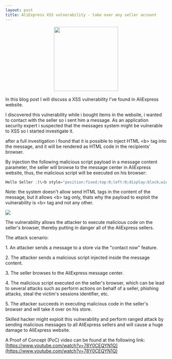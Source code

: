 ```yaml
---
layout: post
title: AliExpress XSS vulnerability - take over any seller account
---
```


<div style="text-align:center"><img style="text-align:center" src="https://ae01.alicdn.com/kf/HTB1c3FmKpXXXXblXpXXq6xXFXXX5/-.jpg_640x640.jpg" height="200" width="200"></div><br>In this blog post I will discuss a XSS vulnerability I’ve found in AliExpress website.

I discovered this vulnerability while i bought items in the website, i wanted to contact with the seller so i sent him a message. As an application security expert i suspected that the messages system might be vulnerable to XSS so i started investigate it.

after a full investigation i found that it is possible to inject HTML \<b\> tag into the message, and it will be rendered as HTML code in the recipients' browser.

By injection the following malicious script payload in a message content parameter, the seller will browse to the message center in AliExpress website, thus, the malicious script will be executed on his browser:

  
```javascript
Hello Seller :)\<b style="position:fixed;top:0;left:0;display:block;width:100%;height:100%" onmouseover="alert('Barak Tawily, AppSec Labs')"\>PoC</b>
```

  
Note: the system doesn't allow send HTML tags in the content of the message, but it allows \<b\> tag only, thats why the payload to exploit the vulnerability is \<b\> tag and not any other.  
  

[![](https://4.bp.blogspot.com/-i_Q0N2SzR2k/VIhITDHTiMI/AAAAAAAAAhA/E9rS2Gfdkkw/s1600/Untitled.png)](http://4.bp.blogspot.com/-i_Q0N2SzR2k/VIhITDHTiMI/AAAAAAAAAhA/E9rS2Gfdkkw/s1600/Untitled.png)

  

  
  

The vulnerability allows the attacker to execute malicious code on the seller's browser, thereby putting in danger all of the AliExpress sellers.

  

The attack scenario:

1\. An attacker sends a message to a store via the "contact now" feature.

2\. The attacker sends a malicious script injected inside the message content.

3\. The seller browses to the AliExpress message center.

4\. The malicious script executed on the seller's browser, which can be lead to several attacks such as perform actions on behalf of a seller, phishing attacks, steal the victim's sessions identifier, etc.

5\. The attacker succeeds in executing malicious code in the seller's browser and will take it over on his store.

  

Skilled hacker might exploit this vulnerability and perform ranged attack by sending malicious messages to all AliExpress sellers and will cause a huge damage to AliExpress website.

  

A Proof of Concept (PoC) video can be found at the following link:  
[https://www.youtube.com/watch?v=78Y0CEQYN1Q](https://www.youtube.com/watch?v=78Y0CEQYN1Q)
